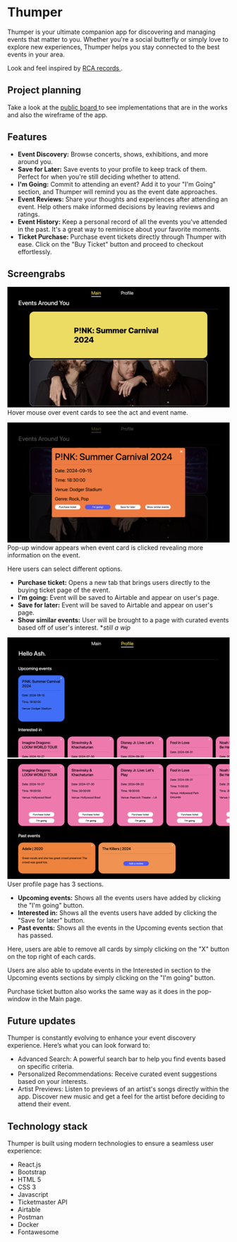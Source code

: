 # Thumper

Thumper is your ultimate companion app for discovering and managing events that matter to you. Whether you're a social butterfly or simply love to explore new experiences, Thumper helps you stay connected to the best events in your area.

Look and feel inspired by [RCA records ](https://www.rcarecords.com/).

## Project planning

Take a look at the [public board ](https://github.com/ashferoz/Thumper_App) to see implementations that are in the works and also the wireframe of the app.

## Features

- **Event Discovery:** Browse concerts, shows, exhibitions, and more around you.
- **Save for Later:** Save events to your profile to keep track of them. Perfect for when you're still deciding whether to attend.
- **I'm Going:** Commit to attending an event? Add it to your "I'm Going" section, and Thumper will remind you as the event date approaches.
- **Event Reviews:** Share your thoughts and experiences after attending an event. Help others make informed decisions by leaving reviews and ratings.
- **Event History:** Keep a personal record of all the events you've attended in the past. It's a great way to reminisce about your favorite moments.
- **Ticket Purchase:** Purchase event tickets directly through Thumper with ease. Click on the "Buy Ticket" button and proceed to checkout effortlessly.

## Screengrabs

![alt text](<main screen.png>)
Hover mouse over event cards to see the act and event name.

![alt text](<pop-up window.png>)
Pop-up window appears when event card is clicked revealing more information on the event.

Here users can select different options.

- **Purchase ticket:** Opens a new tab that brings users directly to the buying ticket page of the event.
- **I'm going:** Event will be saved to Airtable and appear on user's page.
- **Save for later:** Event will be saved to Airtable and appear on user's page.
- **Show similar events:** User will be brought to a page with curated events based off of user's interest. \*_still a wip_

![alt text](<user page1.png>)
![alt text](<user page2.png>)
User profile page has 3 sections.

- **Upcoming events:** Shows all the events users have added by clicking the "I'm going" button.
- **Interested in:** Shows all the events users have added by clicking the "Save for later" button.
- **Past events:** Shows all the events in the Upcoming events section that has passed.

Here, users are able to remove all cards by simply clicking on the "X" button on the top right of each cards.

Users are also able to update events in the Interested in section to the Upcoming events sections by simply clicking on the "I'm going" button.

Purchase ticket button also works the same way as it does in the pop-window in the Main page.

## Future updates

Thumper is constantly evolving to enhance your event discovery experience. Here’s what you can look forward to:

- Advanced Search: A powerful search bar to help you find events based on specific criteria.
- Personalized Recommendations: Receive curated event suggestions based on your interests.
- Artist Previews: Listen to previews of an artist's songs directly within the app. Discover new music and get a feel for the artist before deciding to attend their event.

## Technology stack

Thumper is built using modern technologies to ensure a seamless user experience:

- React.js
- Bootstrap
- HTML 5
- CSS 3
- Javascript
- Ticketmaster API
- Airtable
- Postman
- Docker
- Fontawesome
